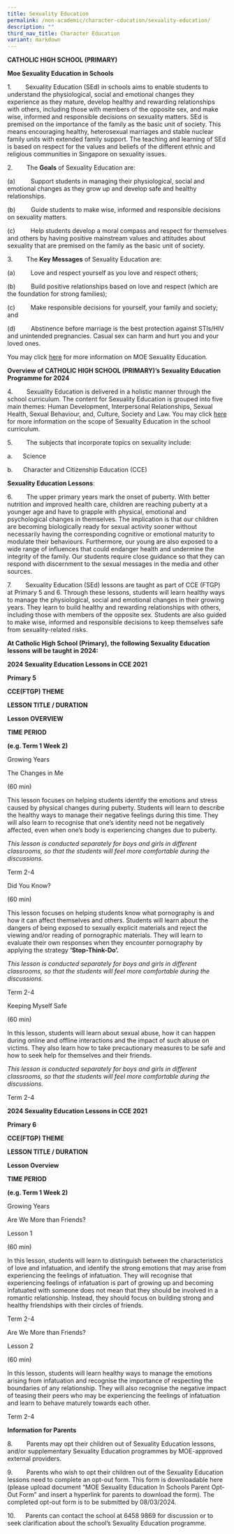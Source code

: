 ```yaml
---
title: Sexuality Education
permalink: /non-academic/character-cducation/sexuality-education/
description: ""
third_nav_title: Character Education
variant: markdown
---
```

**CATHOLIC HIGH SCHOOL (PRIMARY)**

**Moe Sexuality Education in Schools**

1.        Sexuality Education (SEd) in schools aims to enable students to understand the physiological, social and emotional changes they experience as they mature, develop healthy and rewarding relationships with others, including those with members of the opposite sex, and make wise, informed and responsible decisions on sexuality matters. SEd is premised on the importance of the family as the basic unit of society. This means encouraging healthy, heterosexual marriages and stable nuclear family units with extended family support. The teaching and learning of SEd is based on respect for the values and beliefs of the different ethnic and religious communities in Singapore on sexuality issues.

2.        The **Goals** of Sexuality Education are:

(a)         Support students in managing their physiological, social and emotional changes as they grow up and develop safe and healthy relationships.

(b)         Guide students to make wise, informed and responsible decisions on sexuality matters.

(c)         Help students develop a moral compass and respect for themselves and others by having positive mainstream values and attitudes about sexuality that are premised on the family as the basic unit of society.

3.        The **Key Messages** of Sexuality Education are:

(a)         Love and respect yourself as you love and respect others;

(b)         Build positive relationships based on love and respect (which are the foundation for strong families);

(c)         Make responsible decisions for yourself, your family and society; and

(d)         Abstinence before marriage is the best protection against STIs/HIV and unintended pregnancies. Casual sex can harm and hurt you and your loved ones.

You may click [here](https://go.gov.sg/moe-sexuality-education) for more information on MOE Sexuality Education.

  

**Overview of CATHOLIC HIGH SCHOOL (PRIMARY)’s Sexuality Education Programme for 2024**

4.        Sexuality Education is delivered in a holistic manner through the school curriculum. The content for Sexuality Education is grouped into five main themes: Human Development, Interpersonal Relationships, Sexual Health, Sexual Behaviour, and, Culture, Society and Law. You may click [here](https://go.gov.sg/moe-sexuality-education-scope) for more information on the scope of Sexuality Education in the school curriculum.

5.        The subjects that incorporate topics on sexuality include:

a.      Science

b.      Character and Citizenship Education (CCE)

**Sexuality Education Lessons**:

6.        The upper primary years mark the onset of puberty. With better nutrition and improved health care, children are reaching puberty at a younger age and have to grapple with physical, emotional and psychological changes in themselves. The implication is that our children are becoming biologically ready for sexual activity sooner without necessarily having the corresponding cognitive or emotional maturity to modulate their behaviours. Furthermore, our young are also exposed to a wide range of influences that could endanger health and undermine the integrity of the family. Our students require close guidance so that they can respond with discernment to the sexual messages in the media and other sources.

  

  

7\.        Sexuality Education (SEd) lessons are taught as part of CCE (FTGP) at Primary 5 and 6. Through these lessons, students will learn healthy ways to manage the physiological, social and emotional changes in their growing years. They learn to build healthy and rewarding relationships with others, including those with members of the opposite sex. Students are also guided to make wise, informed and responsible decisions to keep themselves safe from sexuality-related risks.

  

**At Catholic High School (Primary), the following Sexuality Education lessons will be taught in 2024:**

**2024 Sexuality Education Lessons in CCE 2021**

**Primary 5**

**CCE(FTGP) THEME**

**LESSON TITLE / DURATION**

**Lesson OVERVIEW**

**TIME PERIOD**

**(e.g. Term 1 Week 2)**

Growing Years

The Changes in Me

(60 min)

This lesson focuses on helping students identify the emotions and stress caused by physical changes during puberty. Students will learn to describe the healthy ways to manage their negative feelings during this time. They will also learn to recognise that one’s identity need not be negatively affected, even when one’s body is experiencing changes due to puberty.

_This lesson is conducted separately for boys and girls in different classrooms, so that the students will feel more comfortable during the discussions._

Term 2-4

Did You Know?

(60 min)

This lesson focuses on helping students know what pornography is and how it can affect themselves and others. Students will learn about the dangers of being exposed to sexually explicit materials and reject the viewing and/or reading of pornographic materials. They will learn to evaluate their own responses when they encounter pornography by applying the strategy **‘Stop-Think-Do’.**

_This lesson is conducted separately for boys and girls in different classrooms, so that the students will feel more comfortable during the discussions._

Term 2-4

Keeping Myself Safe

(60 min)

In this lesson, students will learn about sexual abuse, how it can happen during online and offline interactions and the impact of such abuse on victims. They also learn how to take precautionary measures to be safe and how to seek help for themselves and their friends.

_This lesson is conducted separately for boys and girls in different classrooms, so that the students will feel more comfortable during the discussions._

Term 2-4

  

**2024 Sexuality Education Lessons in CCE 2021**

**Primary 6**

**CCE(FTGP) THEME**

**LESSON TITLE / DURATION**

**Lesson Overview**

**TIME PERIOD**

**(e.g. Term 1 Week 2)**

Growing Years

Are We More than Friends?

Lesson 1

(60 min)

In this lesson, students will learn to distinguish between the characteristics of love and infatuation, and identify the strong emotions that may arise from experiencing the feelings of infatuation. They will recognise that experiencing feelings of infatuation is part of growing up and becoming infatuated with someone does not mean that they should be involved in a romantic relationship. Instead, they should focus on building strong and healthy friendships with their circles of friends.

Term 2-4

Are We More than Friends?

Lesson 2

(60 min)

In this lesson, students will learn healthy ways to manage the emotions arising from infatuation and recognise the importance of respecting the boundaries of any relationship. They will also recognise the negative impact of teasing their peers who may be experiencing the feelings of infatuation and learn to behave maturely towards each other.

Term 2-4

  

**Information for Parents**

8.        Parents may opt their children out of Sexuality Education lessons, and/or supplementary Sexuality Education programmes by MOE-approved external providers.

9.        Parents who wish to opt their children out of the Sexuality Education lessons need to complete an opt-out form. This form is downloadable here (please upload document “MOE Sexuality Education In Schools Parent Opt-Out Form” and insert a hyperlink for parents to download the form). The completed opt-out form is to be submitted by 08/03/2024.

10.      Parents can contact the school at 6458 9869 for discussion or to seek clarification about the school’s Sexuality Education programme.